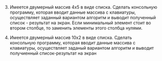﻿3. Имеется двумерный массив 4x5 в виде списка. Сделать консольную программу, которая вводит данные массива с клавиатуры, осуществляет заданный вариантом алгоритм и выводит полученный список - результат на экран. Если минимальный элемент стоит во втором столбце, то заменить элементы этого столбца нулями.

4. Имеется двумерный массив 10х2 в виде списка. Сделать консольную программу, которая вводит данные массива с клавиатуры, осуществляет заданый вариантом алгоритм и выводит получиенный список-результат на экран
